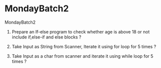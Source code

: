 # MondayBatch2
MondayBatch2

1) Prepare an If-else program to check whether age is above 18 or not include if,else-if and else  blocks ?

2) Take Input as String from Scanner, Iterate it using for loop for 5 times ?
   
3) Take Input as a char from scanner and iterate it using while loop for 5 times ?


